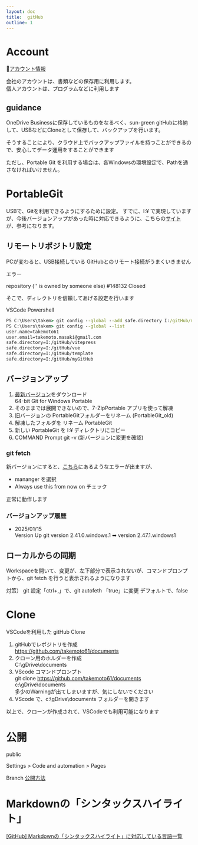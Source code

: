 ```yaml
---
layout: doc
title:  gitHub
outline: 1
---
```

# Account

 🔑[アカウント情報](https://septseas-my.sharepoint.com/personal/takemoto_septseas_com/_layouts/Doc.aspx?sourcedoc={A670029D-F259-4DA7-975D-C1B669122ECA}&wd=target%28Application%2F%E3%82%A2%E3%83%97%E3%83%AA%E3%82%B1%E3%83%BC%E3%82%B7%E3%83%A7%E3%83%B3%EF%BC%88%E6%A5%AD%E5%8B%99%E7%B3%BB%EF%BC%89.one%7C97A775E2-2EE9-4D18-98E3-9BC7D236F48B%2FGitHub%7C2E9B0708-3AE1-4030-AF44-7EC84C6F505A%2F%29&wdpartid={59487911-4858-04A6-17E2-50356DCBF32D}{1}&wdsectionfileid={17D2579B-EFAF-4DD3-9872-B7A7415D888B})

会社のアカウントは、書類などの保存用に利用します。  
個人アカウントは、プログラムなどに利用します

## guidance

OneDrive Businessに保存しているものをなるべく、sun-green gitHubに格納して、USBなどにCloneとして保存して、バックアップを行います。  

そうすることにより、クラウド上でバックアップファイルを持つことができるので、安心してデータ運用をすることができます 

ただし、Portable Git を利用する場合は、各Windowsの環境設定で、Pathを通さなければいけません。


# PortableGit

USBで、Gitを利用できるようにするために設定。
すでに、I:&yen; で実現していますが、今後バージョンアップがあった時に対応できるように、こちらの[サイト](https://webnote.i-sight.jp/install-portable-git-to-windows/) が、参考になります。

## リモートリポジトリ設定

PCが変わると、USB接続している GitHubとのリモート接続がうまくいきません

エラー

repository ('' is owned by someone else) #148132
Closed

そこで、ディレクトリを信頼してあげる設定を行います

VSCode Powershell

```cmd
PS C:\Users\takem> git config --global --add safe.directory I:/gitHub/myGitHub
PS C:\Users\takem> git config --global --list
user.name=takemoto61
user.email=takemoto.masaki@gmail.com
safe.directory=I:/gitHub/vitepress
safe.directory=I:/gitHub/vue
safe.directory=I:/gitHub/template
safe.directory=I:/gitHub/myGitHub
```

## バージョンアップ

1. [最新バージョン](https://git-scm.com/downloads/win)をダウンロード  
  64-bit Git for Windows Portable
1. そのままでは展開できないので、7-ZipPortable アプリを使って解凍
1. 旧バージョンの PortableGitフォルダーをリネーム (PortableGit_old)
1. 解凍したフォルダを リネーム PortableGit
1. 新しい PortableGit を I:¥ ディレクトリにコピー
1. COMMAND Prompt git -v (新バージョンに変更を確認)

### git fetch

新バージョンにすると、[こちら](https://qiita.com/lx-sasabo/items/e8029579c7657897e9e4)にあるようなエラーが出ますが、

- mananger を選択
- Always use this from now on チェック

正常に動作します

### バージョンアップ履歴

- 2025/01/15  
  Version Up git version 2.41.0.windows.1 ➡ version 2.47.1.windows1

  

## ローカルからの同期

Workspaceを開いて、変更が、左下部分で表示されないが、コマンドプロンプトから、git fetch を行うと表示されるようになります

対策）
git 設定「ctrl+,」で、git autofeth 「true」に変更
デフォルトで、false



# Clone

VSCodeを利用した gitHub Clone

1. gitHubでレポジトリを作成  
  https://github.com/takemoto61/documents
1. クローン用のホルダーを作成  
  C:\gDrive\documents
1. VScode コマンドプロンプト  
  git clone https://github.com/takemoto61/documents c:\gDrive\documents  
  多少のWarningが出てしまいますが、気にしないでください
1. VScode で、c:\gDrive\documents フォルダーを開きます

以上で、クローンが作成されて、VSCodeでも利用可能になります


# 公開

public 

Settings > Code and automation > Pages

Branch
[公開方法](https://docs.github.com/ja/pages/getting-started-with-github-pages/configuring-a-publishing-source-for-your-github-pages-site)

# Markdownの「シンタックスハイライト」

[[GitHub] Markdownの「シンタックスハイライト」に対応している言語一覧](https://blog.katsubemakito.net/articles/github-markdown-syntaxhighlighting)

